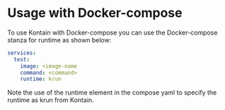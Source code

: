 # Usage with Docker-compose

To use Kontain with Docker-compose you can use the Docker-compose stanza for runtime as shown below:

```yaml
services:
  test:
    image: <image-name
    command: <command>
    runtime: krun

```

Note the use of the runtime element in the compose yaml to specify the runtime as krun from Kontain.
